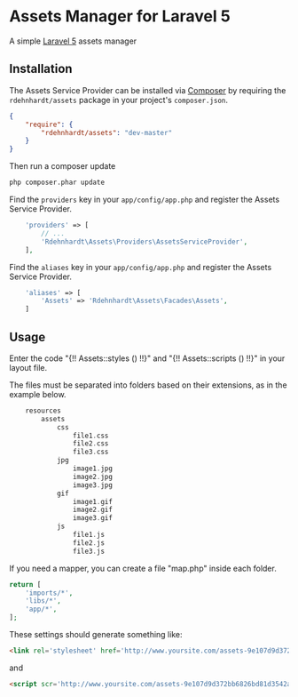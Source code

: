 # Assets Manager for Laravel 5

A simple [Laravel 5](http://laravel.com/) assets manager

## Installation

The Assets Service Provider can be installed via [Composer](http://getcomposer.org) by requiring the
`rdehnhardt/assets` package in your project's `composer.json`.

```json
{
    "require": {
        "rdehnhardt/assets": "dev-master"
    }
}
```

Then run a composer update
```sh
php composer.phar update
```

Find the `providers` key in your `app/config/app.php` and register the Assets Service Provider.

```php
    'providers' => [
        // ...
        'Rdehnhardt\Assets\Providers\AssetsServiceProvider',
    ],
```

Find the `aliases` key in your `app/config/app.php` and register the Assets Service Provider.

```php
    'aliases' => [
        'Assets' => 'Rdehnhardt\Assets\Facades\Assets',
    ] 
```

## Usage
Enter the code "{!! Assets::styles () !!}" and "{!! Assets::scripts () !!}" in your layout file.

The files must be separated into folders based on their extensions, as in the example below.

```php
    resources
        assets
            css
                file1.css
                file2.css
                file3.css
            jpg
                image1.jpg
                image2.jpg
                image3.jpg
            gif
                image1.gif
                image2.gif
                image3.gif
            js
                file1.js
                file2.js
                file3.js

```

If you need a mapper, you can create a file "map.php" inside each folder.

```php
return [
    'imports/*',
    'libs/*',
    'app/*',
];
```

These settings should generate something like:

```html
<link rel='stylesheet' href='http://www.yoursite.com/assets-9e107d9d372bb6826bd81d3542a419d6.css' type='text/css' media='all' />
```

and

```html
<script scr='http://www.yoursite.com/assets-9e107d9d372bb6826bd81d3542a419d6.js'></script>
```